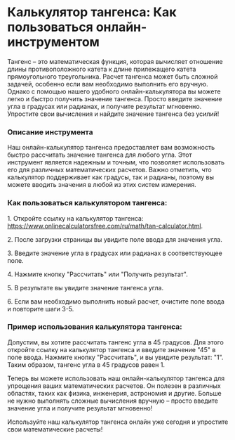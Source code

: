 Калькулятор тангенса: Как пользоваться онлайн-инструментом
==========================================================

Тангенс – это математическая функция, которая вычисляет отношение длины противоположного катета к длине прилежащего катета прямоугольного треугольника. Расчет тангенса может быть сложной задачей, особенно если вам необходимо выполнить его вручную. Однако с помощью нашего удобного онлайн-калькулятора вы можете легко и быстро получить значение тангенса. Просто введите значение угла в градусах или радианах, и получите результат мгновенно. Упростите свои вычисления и найдите значение тангенса без усилий!

### Описание инструмента

Наш онлайн-калькулятор тангенса предоставляет вам возможность быстро рассчитать значение тангенса для любого угла. Этот инструмент является надежным и точным, что позволяет использовать его для различных математических расчетов. Важно отметить, что калькулятор поддерживает как градусы, так и радианы, поэтому вы можете вводить значения в любой из этих систем измерения.

### Как пользоваться калькулятором тангенса:

1\. Откройте ссылку на калькулятор тангенса: <https://www.onlinecalculatorsfree.com/ru/math/tan-calculator.html>.

2\. После загрузки страницы вы увидите поле ввода для значения угла.

3\. Введите значение угла в градусах или радианах в соответствующее поле.

4\. Нажмите кнопку "Рассчитать" или "Получить результат".

5\. В результате вы увидите значение тангенса угла.

6\. Если вам необходимо выполнить новый расчет, очистите поле ввода и повторите шаги 3-5.

### Пример использования калькулятора тангенса:

Допустим, вы хотите рассчитать тангенс угла в 45 градусов. Для этого откройте ссылку на калькулятор тангенса и введите значение "45" в поле ввода. Нажмите кнопку "Рассчитать", и вы увидите результат: "1". Таким образом, тангенс угла в 45 градусов равен 1.

Теперь вы можете использовать наш онлайн-калькулятор тангенса для упрощения ваших математических расчетов. Он полезен в различных областях, таких как физика, инженерия, астрономия и другие. Больше не нужно выполнять сложные вычисления вручную – просто введите значение угла и получите результат мгновенно!

Используйте наш калькулятор тангенса онлайн уже сегодня и упростите свои математические расчеты!